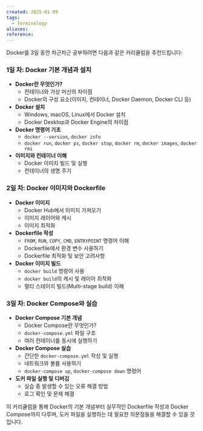 ```yaml
---
created: 2025-01-09
tags:
  - Terminology
aliases: 
reference:
---
```

Docker를 3일 동안 차근차근 공부하려면 다음과 같은 커리큘럼을 추천드립니다:

### 1일 차: Docker 기본 개념과 설치

- **Docker란 무엇인가?**
    - 컨테이너와 가상 머신의 차이점
    - Docker의 구성 요소(이미지, 컨테이너, Docker Daemon, Docker CLI 등)
- **Docker 설치**
    - Windows, macOS, Linux에서 Docker 설치
    - Docker Desktop과 Docker Engine의 차이점
- **Docker 명령어 기초**
    - `docker --version`, `docker info`
    - `docker run`, `docker ps`, `docker stop`, `docker rm`, `docker images`, `docker rmi`
- **이미지와 컨테이너 이해**
    - Docker 이미지 빌드 및 실행
    - 컨테이너의 생명 주기

### 2일 차: Docker 이미지와 Dockerfile

- **Docker 이미지**
    - Docker Hub에서 이미지 가져오기
    - 이미지 레이어와 캐시
    - 이미지 최적화
- **Dockerfile 작성**
    - `FROM`, `RUN`, `COPY`, `CMD`, `ENTRYPOINT` 명령어 이해
    - Dockerfile에서 환경 변수 사용하기
    - Dockerfile 최적화 및 보안 고려사항
- **Docker 이미지 빌드**
    - `docker build` 명령어 사용
    - `docker build`의 캐시 및 레이어 최적화
    - 멀티 스테이지 빌드(Multi-stage build) 이해

### 3일 차: Docker Compose와 실습

- **Docker Compose 기본 개념**
    - Docker Compose란 무엇인가?
    - `docker-compose.yml` 파일 구조
    - 여러 컨테이너를 동시에 실행하기
- **Docker Compose 실습**
    - 간단한 `docker-compose.yml` 작성 및 실행
    - 네트워크와 볼륨 사용하기
    - `docker-compose up`, `docker-compose down` 명령어
- **도커 파일 실행 및 디버깅**
    - 실습 중 발생할 수 있는 오류 해결 방법
    - 로그 확인 및 문제 해결

이 커리큘럼을 통해 Docker의 기본 개념부터 실무적인 Dockerfile 작성과 Docker Compose까지 다루며, 도커 파일을 실행하는 데 필요한 의문점들을 해결할 수 있을 것입니다.
